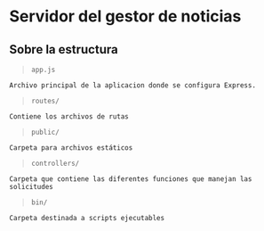 # Servidor del gestor de noticias

## Sobre la estructura

> `app.js`

    Archivo principal de la aplicacion donde se configura Express.

> `routes/`

    Contiene los archivos de rutas

> `public/`

    Carpeta para archivos estáticos

> `controllers/`

    Carpeta que contiene las diferentes funciones que manejan las solicitudes

> `bin/`

    Carpeta destinada a scripts ejecutables
